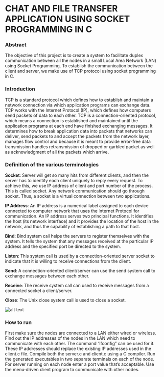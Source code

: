 # CHAT AND FILE TRANSFER APPLICATION USING SOCKET PROGRAMMING IN C

### Abstract
The objective of this project is to create a system to facilitate duplex communication between all the nodes in a small Local Area Network (LAN) using Socket Programming. To establish the communication between the client and server, we make use of TCP protocol using socket programming in C. 

### Introduction
TCP is a standard protocol which defines how to establish and maintain a network connection via which application programs can exchange data. TCP works with the Internet Protocol (IP), which defines how computers send packets of data to each other. TCP is a connection-oriented protocol, which means a connection is established and maintained until the application programs at each end have finished exchanging messages. It determines how to break application data into packets that networks can deliver, send packets to and accept the packets from the network layer, manages flow control and because it is meant to provide error-free data transmission handles retransmission of dropped or garbled packet as well as acknowledgment of all the packets which arrive.

### Definition of the various terminologies
**Socket**: Server will get so many hits from different clients, and then the server has to identify each client uniquely to reply every request. To achieve this, we use IP address of client and port number of the process. This is called socket. Any network communication should go through socket. Thus, a socket is a virtual connection between two applications.

**IP Address**: An IP address is a numerical label assigned to each device connected to computer network that uses the Internet Protocol for communication. An IP address serves two principal functions. It identifies the host (its network interface) and it provides the location of the host in the network, and thus the capability of establishing a path to that host.

**Bind**: Bind system call helps the servers to register themselves with the system. It tells the system that any messages received at the particular IP address and the specified port be directed to the system.

**Listen**: This system call is used by a connection-oriented server socket to indicate that it is willing to receive connections from the client. 

**Send**: A connection-oriented client/server can use the send system call to exchange messages between each other.

**Receive**: The receive system call can used to receive messages from a connected socket a client/server.

**Close**: The Unix close system call is used to close a socket.

![alt text](https://github.com/shouryaj98/socket_programming_project/blob/master/TCP_IP_socket_diagram.png?raw=true)

### How to run
First make sure the nodes are connected to a LAN either wired or wireless. Find out the IP addresses of the nodes in the LAN which need to communicate with each other. The command “ifconfig” can be used for it. These IP addresses should replace the existing IP addresses used in the client.c file. Compile both the server.c and client.c using a C compiler. Run the generated executables in two separate terminals on each of the node. For server running on each node enter a port value that’s acceptable. Use the menu-driven client program to communicate with other nodes.
